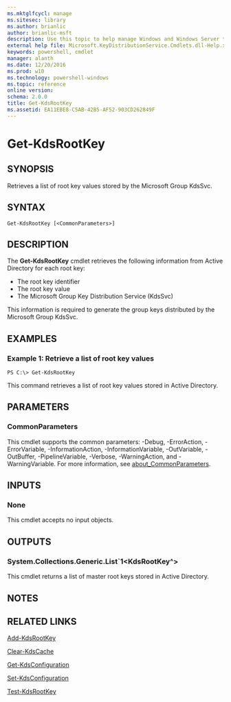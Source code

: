```yaml
---
ms.mktglfcycl: manage
ms.sitesec: library
ms.author: brianlic
author: brianlic-msft
description: Use this topic to help manage Windows and Windows Server technologies with Windows PowerShell.
external help file: Microsoft.KeyDistributionService.Cmdlets.dll-Help.xml
keywords: powershell, cmdlet
manager: alanth
ms.date: 12/20/2016
ms.prod: w10
ms.technology: powershell-windows
ms.topic: reference
online version: 
schema: 2.0.0
title: Get-KdsRootKey
ms.assetid: EA11EBE8-C5AB-42B5-AF52-903CD262849F
---
```


# Get-KdsRootKey

## SYNOPSIS
Retrieves a list of root key values stored by the Microsoft Group KdsSvc.

## SYNTAX

```
Get-KdsRootKey [<CommonParameters>]
```

## DESCRIPTION
The **Get-KdsRootKey** cmdlet retrieves the following information from Active Directory for each root key: 

- The root key identifier 
- The root key value 
- The Microsoft Group Key Distribution Service (KdsSvc)

This information is required to generate the group keys distributed by the Microsoft Group KdsSvc.

## EXAMPLES

### Example 1: Retrieve a list of root key values
```
PS C:\> Get-KdsRootKey
```

This command retrieves a list of root key values stored in Active Directory.

## PARAMETERS

### CommonParameters
This cmdlet supports the common parameters: -Debug, -ErrorAction, -ErrorVariable, -InformationAction, -InformationVariable, -OutVariable, -OutBuffer, -PipelineVariable, -Verbose, -WarningAction, and -WarningVariable. For more information, see [about_CommonParameters](http://go.microsoft.com/fwlink/?LinkID=113216).

## INPUTS

### None
This cmdlet accepts no input objects.

## OUTPUTS

### System.Collections.Generic.List`1<KdsRootKey^>
This cmdlet returns a list of master root keys stored in Active Directory.

## NOTES

## RELATED LINKS

[Add-KdsRootKey](./Add-KdsRootKey.md)

[Clear-KdsCache](./Clear-KdsCache.md)

[Get-KdsConfiguration](./Get-KdsConfiguration.md)

[Set-KdsConfiguration](./Set-KdsConfiguration.md)

[Test-KdsRootKey](./Test-KdsRootKey.md)

